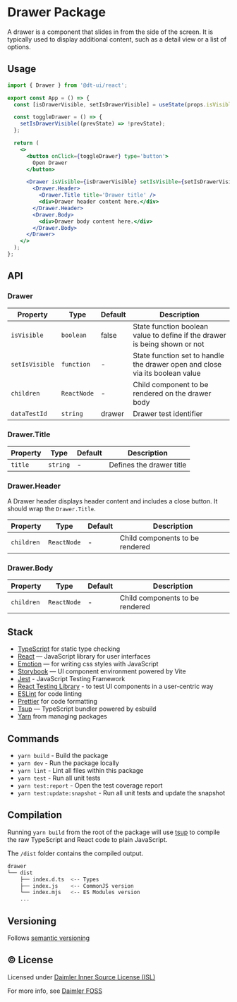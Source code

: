 # Drawer Package

A drawer is a component that slides in from the side of the screen. It is typically used to display additional content, such as a detail view or a list of options.

## Usage

```jsx
import { Drawer } from '@dt-ui/react';

export const App = () => {
  const [isDrawerVisible, setIsDrawerVisible] = useState(props.isVisible);

  const toggleDrawer = () => {
    setIsDrawerVisible((prevState) => !prevState);
  };

  return (
    <>
      <button onClick={toggleDrawer} type='button'>
        Open Drawer
      </button>

      <Drawer isVisible={isDrawerVisible} setIsVisible={setIsDrawerVisible}>
        <Drawer.Header>
          <Drawer.Title title='Drawer title' />
          <div>Drawer header content here.</div>
        </Drawer.Header>
        <Drawer.Body>
          <div>Drawer body content here.</div>
        </Drawer.Body>
      </Drawer>
    </>
  );
};
```

## API

### Drawer

| Property       | Type        | Default | Description                                                                  |
| -------------- | ----------- | ------- | ---------------------------------------------------------------------------- |
| `isVisible`    | `boolean`   | false   | State function boolean value to define if the drawer is being shown or not   |
| `setIsVisible` | `function`  | -       | State function set to handle the drawer open and close via its boolean value |
| `children`     | `ReactNode` | -       | Child component to be rendered on the drawer body                            |
| `dataTestId`   | `string`    | drawer  | Drawer test identifier                                                       |

### Drawer.Title

| Property | Type     | Default | Description              |
| -------- | -------- | ------- | ------------------------ |
| `title`  | `string` | -       | Defines the drawer title |

### Drawer.Header

A Drawer header displays header content and includes a close button. It should wrap the `Drawer.Title`.

| Property   | Type        | Default | Description                     |
| ---------- | ----------- | ------- | ------------------------------- |
| `children` | `ReactNode` | -       | Child components to be rendered |

### Drawer.Body

| Property   | Type        | Default | Description                     |
| ---------- | ----------- | ------- | ------------------------------- |
| `children` | `ReactNode` | -       | Child components to be rendered |

## Stack

- [TypeScript](https://www.typescriptlang.org/) for static type checking
- [React](https://reactjs.org/) — JavaScript library for user interfaces
- [Emotion](https://emotion.sh/docs/introduction) — for writing css styles with JavaScript
- [Storybook](https://storybook.js.org/) — UI component environment powered by Vite
- [Jest](https://jestjs.io/) - JavaScript Testing Framework
- [React Testing Library](https://testing-library.com/) - to test UI components in a user-centric way
- [ESLint](https://eslint.org/) for code linting
- [Prettier](https://prettier.io) for code formatting
- [Tsup](https://github.com/egoist/tsup) — TypeScript bundler powered by esbuild
- [Yarn](https://yarnpkg.com/) from managing packages

## Commands

- `yarn build` - Build the package
- `yarn dev` - Run the package locally
- `yarn lint` - Lint all files within this package
- `yarn test` - Run all unit tests
- `yarn test:report` - Open the test coverage report
- `yarn test:update:snapshot` - Run all unit tests and update the snapshot

## Compilation

Running `yarn build` from the root of the package will use [tsup](https://tsup.egoist.dev/) to compile the raw TypeScript and React code to plain JavaScript.

The `/dist` folder contains the compiled output.

```bash
drawer
└── dist
    ├── index.d.ts  <-- Types
    ├── index.js    <-- CommonJS version
    └── index.mjs   <-- ES Modules version
    ...
```

## Versioning

Follows [semantic versioning](https://semver.org/)

## &copy; License

Licensed under [Daimler Inner Source License (ISL)](LICENSE.md)

For more info, see [Daimler FOSS](https://git.t3.daimlertruck.com/tbf/daimler-inner-source-license)
